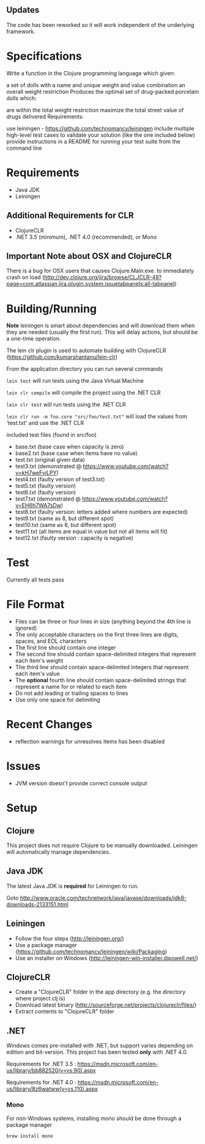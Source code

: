 ## Updates

The code has been reworked so it will work independent of the underlying framework.

# Specifications

Write a function in the Clojure programming language which given:

a set of dolls with a name and unique weight and value combination
an overall weight restriction
Produces the optimal set of drug-packed porcelain dolls which:

are within the total weight restriction
maximize the total street value of drugs delivered
Requirements:

use leiningen - https://github.com/technomancy/leiningen
include multiple high-level test cases to validate your solution (like the one included below)
provide instructions in a README for running your test suite from the command line

# Requirements

* Java JDK
* Leiningen

## Additional Requirements for CLR

* ClojureCLR
* .NET 3.5 (minimum), .NET 4.0 (recommended), or Mono

## Important Note about OSX and ClojureCLR
There is a bug for OSX users that causes Clojure.Main.exe. to immediately crash on load (http://dev.clojure.org/jira/browse/CLJCLR-48?page=com.atlassian.jira.plugin.system.issuetabpanels:all-tabpanel)

# Building/Running

__Note__ leiningen is smart about dependencies and will download them when they are needed (usually the first run). This will delay actions, but should be a one-time operation.

The lein clr plugin is used to automate building with ClojureCLR (https://github.com/kumarshantanu/lein-clr)

From the application directory you can run several commands

`lein test` will run tests using the Java Virtual Machine

`lein clr compile` will compile the project using the .NET CLR

`lein clr test` will run tests using the .NET CLR

`lein clr run -m foo.core "src/foo/test.txt"` will load the values from 'test.txt' and use the .NET CLR

included test files (found in src/foo)

* base.txt (base case when capacity is zero)
* base2.txt (base case when items have no value)
* test.txt (original given data)
* test3.txt (demonstrated @ https://www.youtube.com/watch?v=kH7weFvjLPY)
* test4.txt (faulty version of test3.txt)
* test5.txt (faulty version)
* test6.txt (faulty version)
* test7.txt (demonstrated @ https://www.youtube.com/watch?v=EH6h7WA7sDw)
* test8.txt (faulty version: letters added where numbers are expected)
* test9.txt (same as 8, but different spot)
* test10.txt (same as 8, but different spot)
* test11.txt (all items are equal in value but not all items will fit)
* test12.txt (faulty version : capacity is negative)

# Test

Currently all tests pass

# File Format

* Files can be three or four lines in size (anything beyond the 4th line is ignored)
* The only acceptable characters on the first three lines are digits, spaces, and EOL characters
* The first line should contain one integer
* The second line should contain space-delimited integers that represent each item's weight
* The third line should contain space-delimited integers that represent each item's value
* The __optional__ fourth line should contain space-delimited strings that represent a name for or related to each item
* Do not add leading or trailing spaces to lines
* Use only one space for delimiting

# Recent Changes

* reflection warnings for unresolves items has been disabled

# Issues

* JVM version doesn't provide correct console output

# Setup

## Clojure

This project does not require Clojure to be manually downloaded. Leiningen will automatically manage dependencies.

## Java JDK

The latest Java JDK is __required__ for Leiningen to run.

Goto http://www.oracle.com/technetwork/java/javase/downloads/jdk8-downloads-2133151.html

## Leiningen

* Follow the four steps (http://leiningen.org/)
* Use a package manager (https://github.com/technomancy/leiningen/wiki/Packaging)
* Use an installer on Windows (http://leiningen-win-installer.djpowell.net/)

## ClojureCLR

* Create a "ClojureCLR" folder in the app directory (e.g. the directory where project.clj is)
* Download latest binary (http://sourceforge.net/projects/clojureclr/files/)
* Extract contents to "ClojureCLR" folder

## .NET

Windows comes pre-installed with .NET, but support varies depending on edition and bit-version. This project has been tested __only__ with .NET 4.0.

Requirements for .NET 3.5 : https://msdn.microsoft.com/en-us/library/bb882520(v=vs.90).aspx

Requirements for .NET 4.0 : https://msdn.microsoft.com/en-us/library/8z6watww(v=vs.110).aspx

### Mono

For non-Windows systems, installing mono should be done through a package manager

```
brew install mono
```
